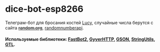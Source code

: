 # dice-bot-esp8266
Телеграм-бот для бросания костей <a href="https://t.me/lucy_dice_bot">Lucy</a>, случайные числа берутся с сайта <a href="https://random.org">~~random.org~~</a>, <a href="www.randomnumberapi.com">randomnumberapi</a>.
#### Используемые библиотеки: <a href="https://github.com/GyverLibs/FastBot2">FastBot2</a>, <a href="https://github.com/GyverLibs/GyverHTTP">GyverHTTP</a>, <a href="https://github.com/GyverLibs/GSON">GSON</a>, <a href="https://github.com/GyverLibs/StringUtils">StringUtils</a>, <a href="https://github.com/GyverLibs/GTL">GTL</a>.


